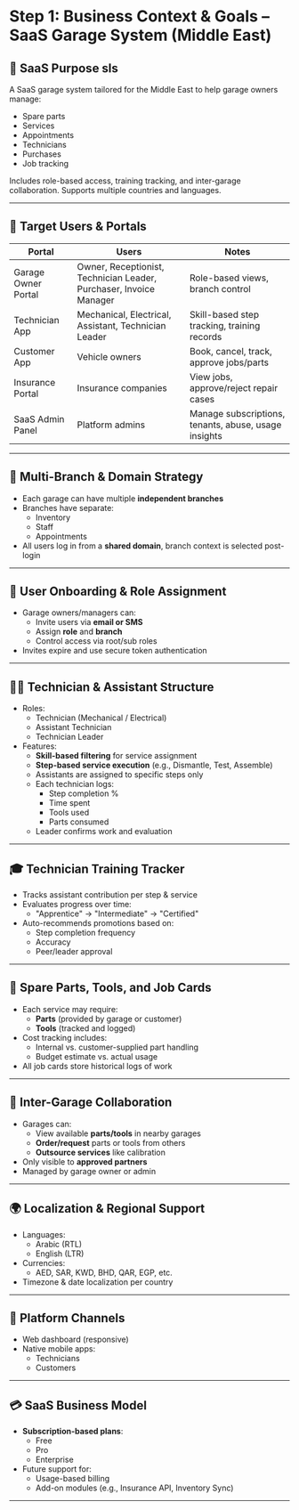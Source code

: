 # Step 1: Business Context & Goals – SaaS Garage System (Middle East)

## 🎯 SaaS Purpose sls

A SaaS garage system tailored for the Middle East to help garage owners manage:
- Spare parts
- Services
- Appointments
- Technicians
- Purchases
- Job tracking

Includes role-based access, training tracking, and inter-garage collaboration. Supports multiple countries and languages.

---

## 👥 Target Users & Portals

| Portal               | Users                                                | Notes                                                 |
|----------------------|------------------------------------------------------|--------------------------------------------------------|
| Garage Owner Portal  | Owner, Receptionist, Technician Leader, Purchaser, Invoice Manager | Role-based views, branch control                      |
| Technician App       | Mechanical, Electrical, Assistant, Technician Leader | Skill-based step tracking, training records            |
| Customer App         | Vehicle owners                                       | Book, cancel, track, approve jobs/parts               |
| Insurance Portal     | Insurance companies                                  | View jobs, approve/reject repair cases                |
| SaaS Admin Panel     | Platform admins                                      | Manage subscriptions, tenants, abuse, usage insights  |

---

## 🏢 Multi-Branch & Domain Strategy

- Each garage can have multiple **independent branches**
- Branches have separate:
  - Inventory
  - Staff
  - Appointments
- All users log in from a **shared domain**, branch context is selected post-login

---

## 🔐 User Onboarding & Role Assignment

- Garage owners/managers can:
  - Invite users via **email or SMS**
  - Assign **role** and **branch**
  - Control access via root/sub roles
- Invites expire and use secure token authentication

---

## 🧑‍🔧 Technician & Assistant Structure

- Roles:
  - Technician (Mechanical / Electrical)
  - Assistant Technician
  - Technician Leader
- Features:
  - **Skill-based filtering** for service assignment
  - **Step-based service execution** (e.g., Dismantle, Test, Assemble)
  - Assistants are assigned to specific steps only
  - Each technician logs:
    - Step completion %
    - Time spent
    - Tools used
    - Parts consumed
  - Leader confirms work and evaluation

---

## 🎓 Technician Training Tracker

- Tracks assistant contribution per step & service
- Evaluates progress over time:
  - "Apprentice" → "Intermediate" → "Certified"
- Auto-recommends promotions based on:
  - Step completion frequency
  - Accuracy
  - Peer/leader approval

---

## 🔩 Spare Parts, Tools, and Job Cards

- Each service may require:
  - **Parts** (provided by garage or customer)
  - **Tools** (tracked and logged)
- Cost tracking includes:
  - Internal vs. customer-supplied part handling
  - Budget estimate vs. actual usage
- All job cards store historical logs of work

---

## 🔄 Inter-Garage Collaboration

- Garages can:
  - View available **parts/tools** in nearby garages
  - **Order/request** parts or tools from others
  - **Outsource services** like calibration
- Only visible to **approved partners**
- Managed by garage owner or admin

---

## 🌍 Localization & Regional Support

- Languages:
  - Arabic (RTL)
  - English (LTR)
- Currencies:
  - AED, SAR, KWD, BHD, QAR, EGP, etc.
- Timezone & date localization per country

---

## 📱 Platform Channels

- Web dashboard (responsive)
- Native mobile apps:
  - Technicians
  - Customers

---

## 💳 SaaS Business Model

- **Subscription-based plans**:
  - Free
  - Pro
  - Enterprise
- Future support for:
  - Usage-based billing
  - Add-on modules (e.g., Insurance API, Inventory Sync)

---
